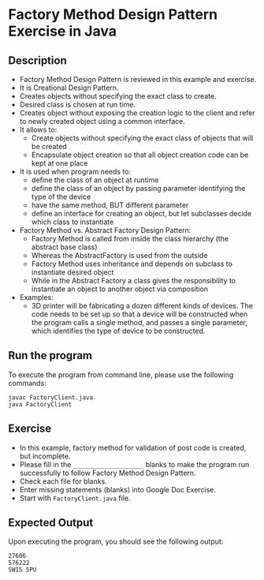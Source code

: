 # Factory Method Design Pattern Exercise in Java

## Description
* Factory Method Design Pattern is reviewed in this example and exercise.
* It is Creational Design Pattern.
* Creates objects without specifying the exact class to create.
* Desired class is chosen at run time.
* Creates object without exposing the creation logic to the client and refer to newly created object using a common
  interface.
* It allows to:
  * Create objects without specifying the exact class of objects that will be created
  * Encapsulate object creation so that all object creation code can be kept at one place
* It is used when program needs to:
  * define the class of an object at runtime
  * define the class of an object by passing parameter identifying the type of the device
  * have the same method, BUT different parameter
  * define an interface for creating an object, but let subclasses decide which class to instantiate
* Factory Method vs. Abstract Factory Design Pattern:
  * Factory Method is called from inside the class hierarchy (the abstract base class)
  * Whereas the AbstractFactory is used from the outside
  * Factory Method uses inheritance and depends on subclass to instantiate desired object
  * While in the Abstract Factory a class gives the responsibility to instantiate an object to another object via
  composition
* Examples:
  * 3D printer will be fabricating a dozen different kinds of devices. The code needs to be set up so that a device
  will be constructed when the program calls a single method, and passes a single parameter, which identifies the type
  of device to be constructed.

## Run the program
To execute the program from command line, please use the following commands:
```
javac FactoryClient.java
java FactoryClient
```

## Exercise
* In this example, factory method for validation of post code is created, but incomplete.
* Please fill in the `____________________`  blanks to make the program run successfully to follow Factory Method Design
Pattern.
* Check each file for blanks.
* Enter missing statements (blanks) into Google Doc Exercise.
* Start with `FactoryClient.java` file.

## Expected Output
Upon executing the program, you should see the following output:

```
27606
576222
SW15 5PU
```
